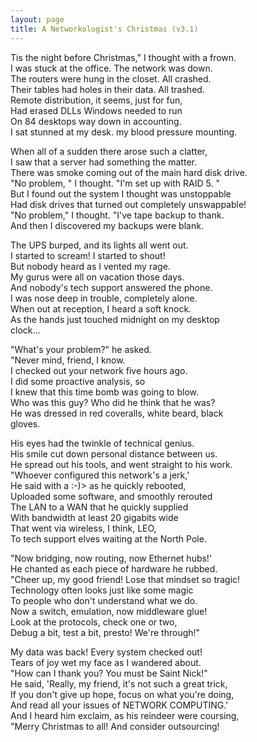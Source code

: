 ```yaml
---
layout: page
title: A Networkologist's Christmas (v3.1)
---
```


Tis the night before Christmas," I thought with a frown.<br>
I was stuck at the office. The network was down.<br>
The routers were hung in the closet. All crashed. <br>
Their tables had holes in their data. All trashed. <br>
Remote distribution, it seems, just for fun,<br>
Had erased DLLs Windows needed to run <br>
On 84 desktops way down in accounting.<br>
I sat stunned at my desk. my blood pressure mounting. 

When all of a sudden there arose such a clatter, <br>
I saw that a server had something the matter.<br>
There was smoke coming out of the main hard disk drive. <br>
"No problem, " I thought. "I'm set up with RAID 5. " <br>
But I found out the system I thought was unstoppable <br>
Had disk drives that turned out completely unswappable! <br>
"No problem," I thought. "I've tape backup to thank. <br>
And then I discovered my backups were blank.

The UPS burped, and its lights all went out. <br>
I started to scream! I started to shout! <br>
But nobody heard as I vented my rage.<br>
My gurus were all on vacation those days.<br>
And nobody's tech support answered the phone. <br>
I was nose deep in trouble, completely alone. <br>
When out at reception, I heard a soft knock.<br>
As the hands just touched midnight on my desktop <br>
clock...

"What's your problem?" he asked.<br>
"Never mind, friend, I know.<br>
I checked out your network five hours ago. <br>
I did some proactive analysis, so<br>
I knew that this time bomb was going to blow. <br>
Who was this guy? Who did he think that he was?<br>
He was dressed in red coveralls, white beard, black <br>
gloves.

His eyes had the twinkle of technical genius. <br>
His smile cut down personal distance between us.<br>
He spread out his tools, and went straight to his work. <br>
"Whoever configured this network's a jerk,'<br>
He said with a :-)&gt; as he quickly rebooted, <br>
Uploaded some software, and smoothly rerouted <br>
The LAN to a WAN that he quickly supplied <br>
With bandwidth at least 20 gigabits wide<br>
That went via wireless, I think, LEO,<br>
To tech support elves waiting at the North Pole.

"Now bridging, now routing, now Ethernet hubs!' <br>
He chanted as each piece of hardware he rubbed.<br>
"Cheer up, my good friend! Lose that mindset so tragic! <br>
Technology often looks just like some magic<br>
To people who don't understand what we do. <br>
Now a switch, emulation, now middleware glue! <br>
Look at the protocols, check one or two,<br>
Debug a bit, test a bit, presto! We're through!"

My data was back! Every system checked out! <br>
Tears of joy wet my face as I wandered about. <br>
"How can I thank you? You must be Saint Nick!"<br>
He said, 'Really, my friend, it's not such a great trick,<br>
If you don't give up hope, focus on what you're doing,<br>
And read all your issues of NETWORK COMPUTING.'<br>
And I heard him exclaim, as his reindeer were coursing,<br>
"Merry Christmas to all! And consider outsourcing!
